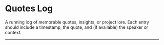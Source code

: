 # Quotes Log

A running log of memorable quotes, insights, or project lore. Each entry should include a timestamp, the quote, and (if available) the speaker or context.

---



